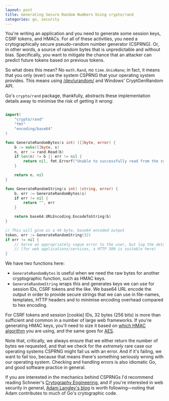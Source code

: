 ```yaml
---
layout: post
title: Generating Secure Random Numbers Using crypto/rand
categories: go, security
---
```


You're writing an application and you need to generate some session keys, CSRF tokens, and HMACs. For all of these activities, you need a crytographically secure pseudo-random number generator (CSPRNG). Or, in other words, a source of random bytes that is unpredictable and without bias. Specifically, you want to mitigate the chance that an attacker can predict future tokens based on previous tokens.

So what does this mean? No `math.Rand`, no `time.UnixNano`; in fact, it means that you only (ever) use the system CSPRNG that your operating system provides. This means using [/dev/urandom/](http://sockpuppet.org/blog/2014/02/25/safely-generate-random-numbers/) and Windows' CryptGenRandom API.

Go's `crypto/rand` package, thankfully, abstracts these implementation details away to minimise the risk of getting it wrong:

```go

import(
	"crypto/rand"
	"fmt"
	"encoding/base64"
)

func GenerateRandomBytes(s int) ([]byte, error) {
	b := make([]byte, s)
	n, err := rand.Read(b)
	if len(n) != b || err != nil {
		return nil, fmt.Errorf("Unable to successfully read from the system CSPRNG.")
	}

	return n, nil
}

func GenerateRandomString(s int) (string, error) {
	b, err := GenerateRandomBytes(s)
	if err != nil {
		return "", err
	}

	return base64.URLEncoding.EncodeToString(b)
}

// This will give us a 44 byte, base64 encoded output
token, err := GenerateRandomString(32)
if err != nil {
	// Serve an appropriately vague error to the user, but log the details internally.
	// (for web applications/services, a HTTP 500 is suitable here)
}

```

We have two functions here:

* `GenerateRandomBytes` is useful when we need the raw bytes for another cryptographic function, such as HMAC keys.
* `GenerateRandomString` wraps this and generates keys we can use for session IDs, CSRF tokens and the like. We base64 URL encode the output in order to provide secure strings that we can use in file-names, templates, HTTP headers and to minimise encoding overhead compared to hex encoding.

For CSRF tokens and session [cookie] IDs, 32 bytes (256 bits) is more than sufficient and common in a number of large web frameworks. If you're generating HMAC keys, you'll need to size it based on [which HMAC algorithm](http://tools.ietf.org/html/rfc4868#section-2.6) you are using, and the same goes for [AES](http://golang.org/pkg/crypto/aes/#NewCipher). 

Note that, critically, we always ensure that we either return the number of bytes we requested, and that we check for the *extremely* rare case our operating systems CSPRNG might fail us with an error. And if it's failing, we want to fail too, because that means there's something seriously wrong with our operating system. Checking and handling errors is also idiomatic Go, and good software practice in general.

If you are interested in the mechanics behind CSPRNGs I'd recommend reading Schneier's [Crytography Engineering](http://www.amazon.com/gp/product/0470474246/ref=as_li_tl?ie=UTF8&camp=1789&creative=390957&creativeASIN=0470474246&linkCode=as2&tag=eatsleeprepea-20&linkId=64MI7XJMN33KD6AB), and if you're interested in web security in general, [Adam Langley's blog](https://www.imperialviolet.org/) is worth following—noting that Adam contributes to much of Go's crytographic code.
